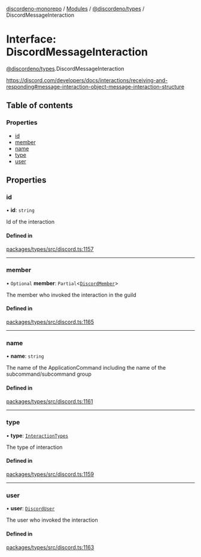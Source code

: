 [discordeno-monorepo](../README.md) / [Modules](../modules.md) / [@discordeno/types](../modules/discordeno_types.md) / DiscordMessageInteraction

# Interface: DiscordMessageInteraction

[@discordeno/types](../modules/discordeno_types.md).DiscordMessageInteraction

https://discord.com/developers/docs/interactions/receiving-and-responding#message-interaction-object-message-interaction-structure

## Table of contents

### Properties

- [id](discordeno_types.DiscordMessageInteraction.md#id)
- [member](discordeno_types.DiscordMessageInteraction.md#member)
- [name](discordeno_types.DiscordMessageInteraction.md#name)
- [type](discordeno_types.DiscordMessageInteraction.md#type)
- [user](discordeno_types.DiscordMessageInteraction.md#user)

## Properties

### id

• **id**: `string`

Id of the interaction

#### Defined in

[packages/types/src/discord.ts:1157](https://github.com/deepsarda/discordeno/blob/c6dc30bb/packages/types/src/discord.ts#L1157)

---

### member

• `Optional` **member**: `Partial`<[`DiscordMember`](discordeno_types.DiscordMember.md)\>

The member who invoked the interaction in the guild

#### Defined in

[packages/types/src/discord.ts:1165](https://github.com/deepsarda/discordeno/blob/c6dc30bb/packages/types/src/discord.ts#L1165)

---

### name

• **name**: `string`

The name of the ApplicationCommand including the name of the subcommand/subcommand group

#### Defined in

[packages/types/src/discord.ts:1161](https://github.com/deepsarda/discordeno/blob/c6dc30bb/packages/types/src/discord.ts#L1161)

---

### type

• **type**: [`InteractionTypes`](../enums/discordeno_types.InteractionTypes.md)

The type of interaction

#### Defined in

[packages/types/src/discord.ts:1159](https://github.com/deepsarda/discordeno/blob/c6dc30bb/packages/types/src/discord.ts#L1159)

---

### user

• **user**: [`DiscordUser`](discordeno_types.DiscordUser.md)

The user who invoked the interaction

#### Defined in

[packages/types/src/discord.ts:1163](https://github.com/deepsarda/discordeno/blob/c6dc30bb/packages/types/src/discord.ts#L1163)
